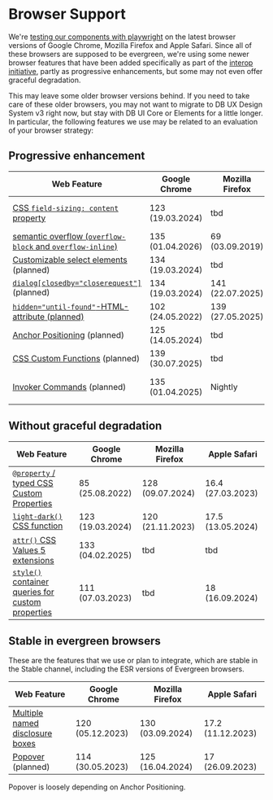# Browser Support

We're [testing our components with playwright](../../foundations/test-table) on the latest browser versions of Google Chrome, Mozilla Firefox and Apple Safari. Since all of these browsers are supposed to be evergreen, we're using some newer browser features that have been added specifically as part of the [interop initiative](https://web.dev/blog/interop-2025), partly as progressive enhancements, but some may not even offer graceful degradation.

This may leave some older browser versions behind. If you need to take care of these older browsers, you may not want to migrate to DB UX Design System v3 right now, but stay with DB UI Core or Elements for a little longer. In particular, the following features we use may be related to an evaluation of your browser strategy:

## Progressive enhancement

| Web Feature                                                                                                                             | Google Chrome    | Mozilla Firefox  | Apple Safari                                                                                                         |
| --------------------------------------------------------------------------------------------------------------------------------------- | ---------------- | ---------------- | -------------------------------------------------------------------------------------------------------------------- |
| [CSS `field-sizing: content` property](https://caniuse.com/mdn-css_properties_field-sizing_content)                                     | 123 (19.03.2024) | tbd              | Technology Preview (220)                                                                                             |
| [semantic overflow (`overflow-block` and `overflow-inline`)](https://caniuse.com/mdn-css_properties_overflow-block)                     | 135 (01.04.2026) | 69 (03.09.2019)  | 26                                                                                                                   |
| [Customizable select elements](https://caniuse.com/selectlist) (planned)                                                                | 134 (19.03.2024) | tbd              | tbd                                                                                                                  |
| [`dialog[closedby="closerequest"]`](https://developer.mozilla.org/en-US/docs/Web/HTML/Reference/Elements/dialog#closerequest) (planned) | 134 (19.03.2024) | 141 (22.07.2025) | tbd                                                                                                                  |
| [`hidden="until-found"`-HTML-attribute (planned)](https://caniuse.com/mdn-html_global_attributes_hidden_until-found)                    | 102 (24.05.2022) | 139 (27.05.2025) | tbd                                                                                                                  |
| [Anchor Positioning](https://caniuse.com/css-anchor-positioning) (planned)                                                              | 125 (14.05.2024) | tbd              | ["this fall"](https://webkit.org/blog/16993/news-from-wwdc25-web-technology-coming-this-fall-in-safari-26-beta/#css) |
| [CSS Custom Functions](https://www.bram.us/2025/02/09/css-custom-functions-teaser/) (planned)                                           | 139 (30.07.2025) | tbd              | tbd                                                                                                                  |
| [Invoker Commands](https://caniuse.com/mdn-html_elements_button_commandfor) (planned)                                                   | 135 (01.04.2025) | Nightly          | Technology Preview (211)                                                                                             |

## Without graceful degradation

| Web Feature                                                                                                                                                                    | Google Chrome    | Mozilla Firefox  | Apple Safari      |
| ------------------------------------------------------------------------------------------------------------------------------------------------------------------------------ | ---------------- | ---------------- | ----------------- |
| [`@property` / typed CSS Custom Properties](https://developer.mozilla.org/en-US/docs/Web/CSS/@property)                                                                        | 85 (25.08.2022)  | 128 (09.07.2024) | 16.4 (27.03.2023) |
| [`light-dark()` CSS function](https://developer.mozilla.org/en-US/docs/Web/CSS/color_value/light-dark)                                                                         | 123 (19.03.2024) | 120 (21.11.2023) | 17.5 (13.05.2024) |
| [`attr()` CSS Values 5 extensions](https://developer.mozilla.org/en-US/docs/Web/CSS/attr)                                                                                      | 133 (04.02.2025) | tbd              | tbd               |
| [`style()` container queries for custom properties](https://developer.mozilla.org/en-US/docs/Web/CSS/CSS_containment/Container_size_and_style_queries#container_style_queries) | 111 (07.03.2023) | tbd              | 18 (16.09.2024)   |

## Stable in evergreen browsers

These are the features that we use or plan to integrate, which are stable in the Stable channel, including the ESR versions of Evergreen browsers.

| Web Feature                                                                                                                                     | Google Chrome    | Mozilla Firefox  | Apple Safari      |
| ----------------------------------------------------------------------------------------------------------------------------------------------- | ---------------- | ---------------- | ----------------- |
| [Multiple named disclosure boxes](https://developer.mozilla.org/en-US/docs/Web/HTML/Reference/Elements/details#multiple_named_disclosure_boxes) | 120 (05.12.2023) | 130 (03.09.2024) | 17.2 (11.12.2023) |
| [Popover](https://caniuse.com/mdn-api_htmlelement_popover) (planned)                                                                            | 114 (30.05.2023) | 125 (16.04.2024) | 17 (26.09.2023)   |

Popover is loosely depending on Anchor Positioning.
